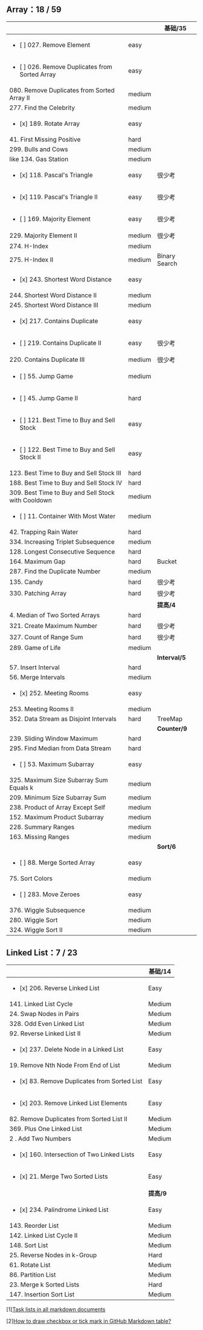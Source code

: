 
## Array：18 / 59


|    |  | 基础/35 |
|---  | --- | --- |
|<ul><li>[ ] 027. Remove Element</li></ul> | easy |
|<ul><li>[ ] 026. Remove Duplicates from Sorted Array</li></ul>    | easy |
|080. Remove Duplicates from Sorted Array II | medium |
|277. Find the Celebrity  | medium |
|<ul><li>[x] 189.  Rotate Array</li></ul>    | easy |
|41. First Missing Positive | hard |
|299. Bulls and Cows  |  medium|
|like 134. Gas Station | medium |
|<ul><li>[x] 118.  Pascal's Triangle</li></ul>   | easy |很少考|
|<ul><li>[x] 119.  Pascal's Triangle II</li></ul>    | easy |很少考|
|<ul><li>[ ] 169.   Majority Element</li></ul>    | easy|很少考|
|229. Majority Element II | medium |很少考|
|274. H-Index |  medium|
|275. H-Index II  | medium |Binary Search|
|<ul><li>[x] 243.   Shortest Word Distance</li></ul>  | easy|
|244. Shortest Word Distance II   | medium |
|245. Shortest Word Distance III  | medium |
|<ul><li>[x] 217.  Contains Duplicate</li></ul>  | easy |
|<ul><li>[ ] 219.  Contains Duplicate II</li></ul>   | easy |很少考|
|220. Contains Duplicate III  | medium |很少考|
|<ul><li>[ ] 55. Jump Game</li></ul>  | medium |
|<ul><li>[ ] 45. Jump Game II</li></ul>   | hard |
|<ul><li>[ ] 121.  Best Time to Buy and Sell Stock</li></ul> | easy |
|<ul><li>[ ] 122.  Best Time to Buy and Sell Stock II</li></ul>  | easy |
|123.   Best Time to Buy and Sell Stock III | hard |
|188.   Best Time to Buy and Sell Stock IV  | hard |
|309. Best Time to Buy and Sell Stock with Cooldown   |  medium|
|<ul><li>[ ] 11. Container With Most Water</li></ul>  | medium |
|42. Trapping Rain Water    | hard |
|334. Increasing Triplet Subsequence  | medium |
|128.   Longest Consecutive Sequence    | hard |
|164.   Maximum Gap | hard |Bucket|
|287. Find the Duplicate Number   |  medium|
|135.   Candy   |  hard|很少考|
|330.   Patching Array  |  hard|很少考|
|  |  | **提高/4** |
|4. Median of Two Sorted Arrays    | hard |
|321.   Create Maximum Number   | hard |很少考|
|327.   Count of Range Sum  | hard |很少考|
|289. Game of Life    | medium |
|   || **Interval/5** |
|57. Insert Interval    | hard |
|56. Merge Intervals    | medium |
|<ul><li>[x] 252.  Meeting Rooms</li></ul>   | easy |
|253. Meeting Rooms II    | medium |
|352.   Data Stream as Disjoint Intervals   | hard |TreeMap|
|   | |  **Counter/9**  |
|239.   Sliding Window Maximum  | hard |
|295.   Find Median from Data Stream    | hard |
|<ul><li>[ ] 53. Maximum Subarray</li></ul>   | easy |
|325. Maximum Size Subarray Sum Equals k  | medium |
|209. Minimum Size Subarray Sum   | medium |
|238. Product of Array Except Self    | medium |
|152. Maximum Product Subarray    | medium |
|228. Summary Ranges  | medium |
|163. Missing Ranges  | medium |
|    |  |  **Sort/6**  |
|<ul><li>[ ] 88. Merge Sorted Array</li></ul> | easy |
|75. Sort Colors    | medium |
|<ul><li>[ ] 283.  Move Zeroes</li></ul> | easy |
|376. Wiggle Subsequence  | medium |
|280. Wiggle Sort | medium |
|324. Wiggle Sort II| medium |


## Linked List：7 / 23

|     |  基础/14  |
| --- | --- |
|<ul><li>[x] 206. Reverse Linked List</li></ul>| Easy |
|141. Linked List Cycle| Medium |
|24. Swap Nodes in Pairs| Medium |
|328. Odd Even Linked List| Medium |
|92. Reverse Linked List II| Medium |
|<ul><li>[x] 237. Delete Node in a Linked List</li></ul>| Easy |
|19. Remove Nth Node From End of List| Medium |
|<ul><li>[x] 83. Remove Duplicates from Sorted List</li></ul>| Easy |
|<ul><li>[x] 203. Remove Linked List Elements</li></ul>| Easy |
|82. Remove Duplicates from Sorted List II| Medium |
|369. Plus One Linked List| Medium |
|2 . Add Two Numbers| Medium |
|<ul><li>[x] 160. Intersection of Two Linked Lists</li></ul>| Easy |
|<ul><li>[x] 21. Merge Two Sorted Lists</li></ul>| Easy |
|     |  **提高/9**  |
|<ul><li>[x] 234. Palindrome Linked List</li></ul>| Easy |
|143. Reorder List| Medium |
|142. Linked List Cycle II| Medium |
|148. Sort List| Medium |
|25. Reverse Nodes in k-Group| Hard |
|61. Rotate List| Medium |
|86. Partition List| Medium |
|23. Merge k Sorted Lists| Hard |
|147. Insertion Sort List| Medium |


[1][Task lists in all markdown documents](https://github.blog/2014-04-28-task-lists-in-all-markdown-documents/)

[2][How to draw checkbox or tick mark in GitHub Markdown table?](https://stackoverflow.com/questions/47344571/how-to-draw-checkbox-or-tick-mark-in-github-markdown-table)
